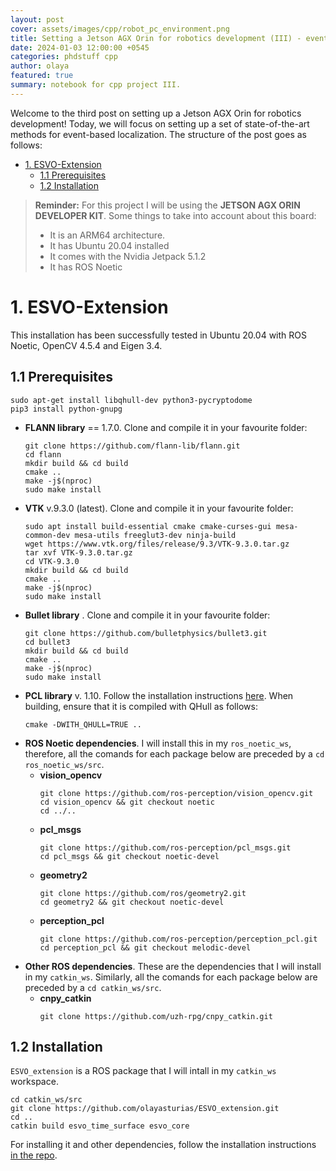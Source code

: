 ```yaml
---
layout: post
cover: assets/images/cpp/robot_pc_environment.png
title: Setting a Jetson AGX Orin for robotics development (III) - event-based SLAM
date: 2024-01-03 12:00:00 +0545
categories: phdstuff cpp
author: olaya
featured: true
summary: notebook for cpp project III.
---
```


Welcome to the third post on setting up a Jetson AGX Orin for robotics development! Today, we will focus on setting up a set of state-of-the-art methods for event-based localization. The structure of the post goes as follows:

- [1. ESVO-Extension](#1-esvo-extension)
  - [1.1 Prerequisites](#11-prerequisites)
  - [1.2 Installation](#12-installation)


> **Reminder:** For this project I will be using the **JETSON AGX ORIN DEVELOPER KIT**. Some things to take into account about this board:
> - It is an ARM64 architecture.
> - It has Ubuntu 20.04 installed
> - It comes with the Nvidia Jetpack 5.1.2
> - It has ROS Noetic

# 1. ESVO-Extension

This installation has been successfully tested in Ubuntu 20.04 with ROS Noetic, OpenCV 4.5.4 and Eigen 3.4.

## 1.1 Prerequisites
```
sudo apt-get install libqhull-dev python3-pycryptodome
pip3 install python-gnupg
```
- **FLANN library** == 1.7.0. Clone and compile it in your favourite folder:
    ```
    git clone https://github.com/flann-lib/flann.git
    cd flann
    mkdir build && cd build
    cmake ..
    make -j$(nproc)
    sudo make install
    ```
- **VTK** v.9.3.0 (latest). Clone and compile it in your favourite folder:
    ```
    sudo apt install build-essential cmake cmake-curses-gui mesa-common-dev mesa-utils freeglut3-dev ninja-build
    wget https://www.vtk.org/files/release/9.3/VTK-9.3.0.tar.gz
    tar xvf VTK-9.3.0.tar.gz 
    cd VTK-9.3.0
    mkdir build && cd build
    cmake ..
    make -j$(nproc)
    sudo make install
    ```
- **Bullet library** . Clone and compile it in your favourite folder:
    ```
    git clone https://github.com/bulletphysics/bullet3.git
    cd bullet3
    mkdir build && cd build
    cmake ..
    make -j$(nproc)
    sudo make install
    ```
- **PCL library** v. 1.10. Follow the installation instructions [here](https://pcl.readthedocs.io/projects/tutorials/en/latest/compiling_pcl_posix.html). When building, ensure that it is compiled with QHull as follows:
    ```
    cmake -DWITH_QHULL=TRUE ..
    ```
- **ROS Noetic dependencies**. I will install this in my `ros_noetic_ws`, therefore, all the comands for each package below are preceded by a `cd ros_noetic_ws/src`.
    - **vision_opencv** 
        ```
        git clone https://github.com/ros-perception/vision_opencv.git
        cd vision_opencv && git checkout noetic
        cd ../..
        ```
    - **pcl_msgs**
        ```
        git clone https://github.com/ros-perception/pcl_msgs.git
        cd pcl_msgs && git checkout noetic-devel
        ```
    - **geometry2**
        ```
        git clone https://github.com/ros/geometry2.git
        cd geometry2 && git checkout noetic-devel
        ```
    - **perception_pcl**
        ```
        git clone https://github.com/ros-perception/perception_pcl.git 
        cd perception_pcl && git checkout melodic-devel
        ```
- **Other ROS dependencies**. These are the dependencies that I will install in my `catkin_ws`. Similarly, all the comands for each package below are preceded by a `cd catkin_ws/src`.
    - **cnpy_catkin**
        ```
        git clone https://github.com/uzh-rpg/cnpy_catkin.git
        ```

## 1.2 Installation

`ESVO_extension` is a ROS package that I will intall in my `catkin_ws` workspace.

```
cd catkin_ws/src
git clone https://github.com/olayasturias/ESVO_extension.git
cd ..
catkin build esvo_time_surface esvo_core
```
For installing it and other dependencies, follow the installation instructions [in the repo](https://github.com/olayasturias/ESVO_extension).